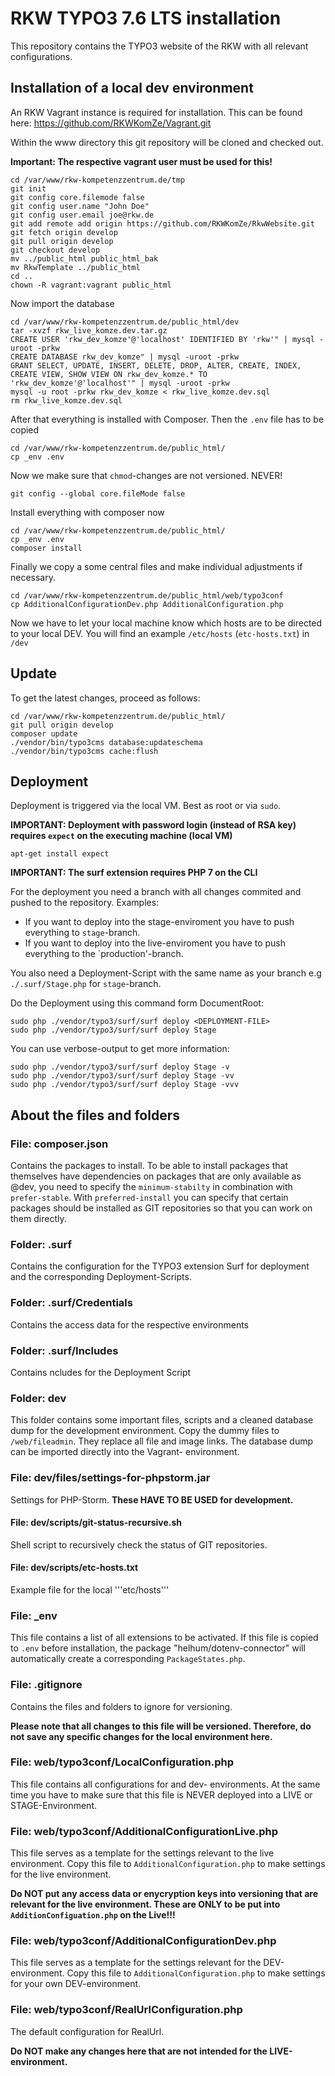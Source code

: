 # RKW TYPO3 7.6 LTS installation

This repository contains the TYPO3 website of the RKW with all relevant configurations.

## Installation of a local dev environment

An RKW Vagrant instance is required for installation. This can be found here:
https://github.com/RKWKomZe/Vagrant.git

Within the www directory this git repository will be cloned and checked out.

**Important: The respective vagrant user must be used for this!**

```
cd /var/www/rkw-kompetenzzentrum.de/tmp
git init
git config core.filemode false
git config user.name "John Doe"
git config user.email joe@rkw.de
git add remote add origin https://github.com/RKWKomZe/RkwWebsite.git
git fetch origin develop
git pull origin develop
git checkout develop
mv ../public_html public_html_bak
mv RkwTemplate ../public_html
cd ..
chown -R vagrant:vagrant public_html
```

Now import the database
```
cd /var/www/rkw-kompetenzzentrum.de/public_html/dev
tar -xvzf rkw_live_komze.dev.tar.gz
CREATE USER 'rkw_dev_komze'@'localhost' IDENTIFIED BY 'rkw'" | mysql -uroot -prkw
CREATE DATABASE rkw_dev_komze" | mysql -uroot -prkw
GRANT SELECT, UPDATE, INSERT, DELETE, DROP, ALTER, CREATE, INDEX, CREATE VIEW, SHOW VIEW ON rkw_dev_komze.* TO 'rkw_dev_komze'@'localhost'" | mysql -uroot -prkw
mysql -u root -prkw rkw_dev_komze < rkw_live_komze.dev.sql
rm rkw_live_komze.dev.sql
```

After that everything is installed with Composer.
 Then the `.env` file  has to be copied
```
cd /var/www/rkw-kompetenzzentrum.de/public_html/
cp _env .env
```

Now we make sure that `chmod`-changes are not versioned. NEVER!
```
git config --global core.fileMode false
```

Install everything with composer now
```
cd /var/www/rkw-kompetenzzentrum.de/public_html/
cp _env .env
composer install
```

Finally we copy a some central files and make individual adjustments if necessary.
```
cd /var/www/rkw-kompetenzzentrum.de/public_html/web/typo3conf
cp AdditionalConfigurationDev.php AdditionalConfiguration.php
```

Now we have to let your local machine know which hosts are to be directed to your local DEV.
You will find an example `/etc/hosts` (`etc-hosts.txt`) in `/dev`


## Update
To get the latest changes, proceed as follows:
```
cd /var/www/rkw-kompetenzzentrum.de/public_html/
git pull origin develop
composer update
./vendor/bin/typo3cms database:updateschema
./vendor/bin/typo3cms cache:flush
```

## Deployment
Deployment is triggered via the local VM. Best as root or via `sudo`.

**IMPORTANT: Deployment with password login (instead of RSA key) requires `expect` on the executing machine (local VM)**
```
apt-get install expect
```

**IMPORTANT: The surf extension requires PHP 7 on the CLI**

For the deployment you need a branch with all changes commited and pushed to the repository.
Examples:
- If you want to deploy into the stage-enviroment you have to push everything to `stage`-branch.
- If you want to deploy into the live-enviroment you have to push everything to the `production'-branch. 

You also need a Deployment-Script with the same name as your branch e.g `./.surf/Stage.php` for `stage`-branch.

Do the Deployment using this command form DocumentRoot:
```
sudo php ./vendor/typo3/surf/surf deploy <DEPLOYMENT-FILE>
sudo php ./vendor/typo3/surf/surf deploy Stage
```

You can use verbose-output to get more information:
```
sudo php ./vendor/typo3/surf/surf deploy Stage -v
sudo php ./vendor/typo3/surf/surf deploy Stage -vv
sudo php ./vendor/typo3/surf/surf deploy Stage -vvv
```

## About the files and folders

### File: composer.json

Contains the packages to install. 
To be able to install packages that themselves have dependencies on packages that are only available as @dev, you need to specify the `minimum-stabilty` in combination with `prefer-stable`.
With `preferred-install` you can specify that certain packages should be installed as GIT repositories so that you can work on them directly. 

### Folder: .surf

Contains the configuration for the TYPO3 extension Surf for deployment and the corresponding Deployment-Scripts.

### Folder: .surf/Credentials

Contains the access data for the respective environments

### Folder: .surf/Includes

Contains ncludes for the Deployment Script 

### Folder: dev

This folder contains some important files, scripts and a cleaned database dump for the development environment. Copy the dummy files to `/web/fileadmin`. They replace all file and image links.
The database dump can be imported directly into the Vagrant- environment. 

### File: dev/files/settings-for-phpstorm.jar

Settings for PHP-Storm. **These HAVE TO BE USED for development.**

#### File: dev/scripts/git-status-recursive.sh

Shell script to recursively check the status of GIT repositories.

#### File: dev/scripts/etc-hosts.txt

Example file for the local '''etc/hosts'''

### File: _env

This file contains a list of all extensions to be activated. If this file is copied to `.env` before installation, the package "helhum/dotenv-connector" will automatically create a corresponding `PackageStates.php`.

### File: .gitignore

Contains the files and folders to ignore for versioning. 

**Please note that all changes to this file will be versioned. Therefore, do not save any specific changes for the local environment here.**

### File: web/typo3conf/LocalConfiguration.php

This file contains all configurations for and dev- environments. At the same time you have to make sure that this file is NEVER deployed into a LIVE or STAGE-Environment. 

### File: web/typo3conf/AdditionalConfigurationLive.php

This file serves as a template for the settings relevant to the live environment. Copy this file to `AdditionalConfiguration.php` to make settings for the live environment.

**Do NOT put any access data or enycryption keys into versioning that are relevant for the live environment. These are ONLY to be put into `AdditionConfiguation.php` on the Live!!!**

### File: web/typo3conf/AdditionalConfigurationDev.php

This file serves as a template for the settings relevant for the DEV-environment. Copy this file to `AdditionalConfiguration.php` to make settings for your own DEV-environment.

### File: web/typo3conf/RealUrlConfiguration.php

The default configuration for RealUrl. 

**Do NOT make any changes here that are not intended for the LIVE-environment.**

